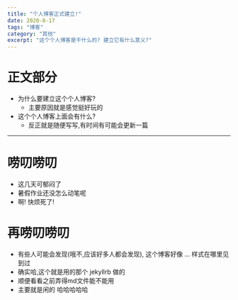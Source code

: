 ```yaml
---
title: "个人博客正式建立!"
date: 2020-8-17
tags: "博客"
category: "其他"
excerpt: "这个个人博客是干什么的? 建立它有什么意义?"
---
```


# 正文部分
+ 为什么要建立这个个人博客?
    - 主要原因就是感觉挺好玩的
+ 这个个人博客上面会有什么?
    - 反正就是随便写写,有时间有可能会更新一篇
 ---

# 唠叨唠叨
* 这几天可郁闷了
* 暑假作业还没怎么动笔呢
* 啊! 快烦死了!

# 再唠叨唠叨
* 有些人可能会发现(哦不,应该好多人都会发现), 这个博客好像  ...  样式在哪里见到过
* 确实哈,这个就是用的那个 jekyllrb 做的
* 顺便看看之前弄得md文件能不能用
* 主要就是闲的 哈哈哈哈哈
